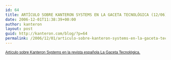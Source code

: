 ```yaml
---
id: 64
title: ARTÍCULO SOBRE KANTERON SYSTEMS EN LA GACETA TECNOLÓGICA (12/06)
date: 2006-12-01T11:38:39+00:00
author: kanteron
layout: post
guid: http://kanteron.com/blog/?p=64
permalink: /2006/12/01/articulo-sobre-kanteron-systems-en-la-gaceta-tecnologica-1206/
---
```

<p style="font: normal normal normal 12px/normal Helvetica;margin: 0px">
  <a href="http://www.gacetatecnologica.com/files/File/pdf/Gaceta7_baja.pdf">Artículo</a><a href="http://www.lasprovincias.es/valencia/prensa/20070318/economia/empresa-valenciana-kanteron-preve_20070318.html"> sobre Kanteron Systems en la revista española La Gaceta Tecnológica.</a>
</p>

<font size="3" face="Helvetica, 'Times New Roman', Times, serif" class="Apple-style-span"><span style="font-size: 12px;line-height: normal" class="Apple-style-span"></span></font>